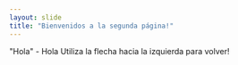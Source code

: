 ```yaml
---
layout: slide
title: "Bienvenidos a la segunda página!"
---
```

"Hola" - Hola
Utiliza la flecha hacia la izquierda para volver!
